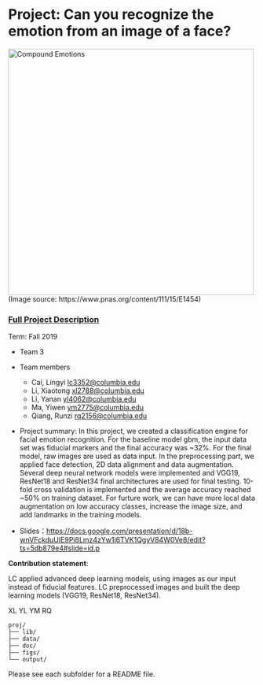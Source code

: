 # Project: Can you recognize the emotion from an image of a face? 
<img src="figs/CE.jpg" alt="Compound Emotions" width="500"/>
(Image source: https://www.pnas.org/content/111/15/E1454)

### [Full Project Description](doc/project3_desc.md)

Term: Fall 2019

+ Team 3
+ Team members
	+ Cai, Lingyi lc3352@columbia.edu
	+ Li, Xiaotong xl2788@columbia.edu
	+ Li, Yanan yl4062@columbia.edu
	+ Ma, Yiwen ym2775@columbia.edu
	+ Qiang, Runzi rq2156@columbia.edu

+ Project summary: In this project, we created a classification engine for facial emotion recognition. For the baseline model gbm, the input data set was fiducial markers and the final accuracy was ~32%. For the final model, raw images are used as data input. In the preprocessing part, we applied face detection, 2D data alignment and data augmentation. Several deep neural network models were implemented and VGG19, ResNet18 and ResNet34 final architectures are used for final testing. 10-fold cross validation is implemented and the average accuracy reached ~50% on training dataset. For furture work, we can have more local data augmentation on low accuracy classes, increase the image size, and add landmarks in the training models.

+ Slides：https://docs.google.com/presentation/d/18b-wnVFckduUIE9Pi8Lmz4zYw1i6TVK1QgyV84W0Ve8/edit?ts=5db879e4#slide=id.p
	
**Contribution statement**: 

LC applied advanced deep learning models, using images as our input instead of fiducial features. LC preprocessed images and built the deep learning models (VGG19, ResNet18, ResNet34).

XL
YL
YM
RQ


```
proj/
├── lib/
├── data/
├── doc/
├── figs/
└── output/
```

Please see each subfolder for a README file.
